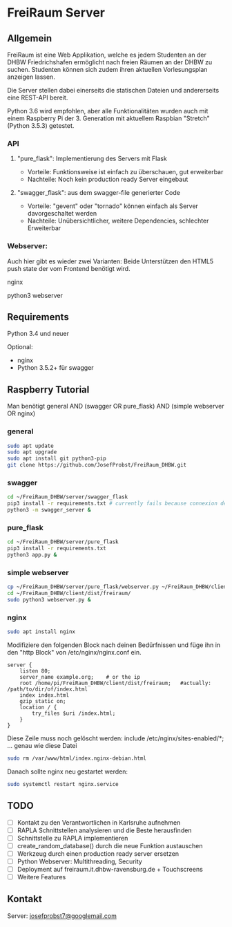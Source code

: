# FreiRaum Server

## Allgemein

FreiRaum ist eine Web Applikation, welche es jedem Studenten an der DHBW Friedrichshafen ermöglicht nach freien Räumen an der DHBW zu suchen. Studenten können sich zudem ihren aktuellen Vorlesungsplan anzeigen lassen.

Die Server stellen dabei einerseits die statischen Dateien und andererseits eine REST-API bereit.

Python 3.6 wird empfohlen, aber alle Funktionalitäten wurden auch mit einem Raspberry Pi der 3. Generation mit aktuellem Raspbian "Stretch" (Python 3.5.3) getestet.

### API

1. "pure_flask": Implementierung des Servers mit Flask
	* Vorteile: Funktionsweise ist einfach zu überschauen, gut erweiterbar
	* Nachteile: Noch kein production ready Server eingebaut 

2. "swagger_flask": aus dem swagger-file generierter Code
	* Vorteile: "gevent" oder "tornado" können einfach als Server davorgeschaltet werden
	* Nachteile: Unübersichtlicher, weitere Dependencies, schlechter Erweiterbar

### Webserver:
Auch hier gibt es wieder zwei Varianten:
Beide Unterstützen den HTML5 push state der vom Frontend benötigt wird.

nginx

python3 webserver

## Requirements
Python 3.4 und neuer

Optional:
- nginx
- Python 3.5.2+ für swagger

## Raspberry Tutorial

Man benötigt general AND (swagger OR pure_flask) AND (simple webserver OR nginx)

### general
```bash
sudo apt update
sudo apt upgrade
sudo apt install git python3-pip
git clone https://github.com/JosefProbst/FreiRaum_DHBW.git
```

### swagger
```bash
cd ~/FreiRaum_DHBW/server/swagger_flask
pip3 install -r requirements.txt # currently fails because connexion depends on pyyaml https://github.com/yaml/pyyaml/issues/201
python3 -m swagger_server &
```

### pure_flask
```bash
cd ~/FreiRaum_DHBW/server/pure_flask
pip3 install -r requirements.txt 
python3 app.py &
```

### simple webserver
```bash
cp ~/FreiRaum_DHBW/server/pure_flask/webserver.py ~/FreiRaum_DHBW/client/dist/freiraum/
cd ~/FreiRaum_DHBW/client/dist/freiraum/
sudo python3 webserver.py &
```
	
### nginx
```bash
sudo apt install nginx
```
Modifiziere den folgenden Block nach deinen Bedürfnissen und füge ihn in den "http Block" von /etc/nginx/nginx.conf ein.

    server {
		listen 80;
		server_name example.org;	# or the ip
		root /home/pi/FreiRaum_DHBW/client/dist/freiraum;	#actually: /path/to/dir/of/index.html
		index index.html
		gzip_static on;
		location / {
			try_files $uri /index.html;
		}
	}
Diese Zeile muss noch gelöscht werden:
	include /etc/nginx/sites-enabled/*;
... genau wie diese Datei
```bash
sudo rm /var/www/html/index.nginx-debian.html
```
Danach sollte nginx neu gestartet werden:
```bash
sudo systemctl restart nginx.service
```
## TODO

- [ ] Kontakt zu den Verantwortlichen in Karlsruhe aufnehmen
- [ ] RAPLA Schnittstellen analysieren und die Beste herausfinden
- [ ] Schnittstelle zu RAPLA implementieren
- [ ] create_random_database() durch die neue Funktion austauschen
- [ ] Werkzeug durch einen production ready server ersetzen
- [ ] Python Webserver: Multithreading, Security
- [ ] Deployment auf freiraum.it.dhbw-ravensburg.de + Touchscreens
- [ ] Weitere Features

## Kontakt
Server:     <josefprobst7@googlemail.com>

	
